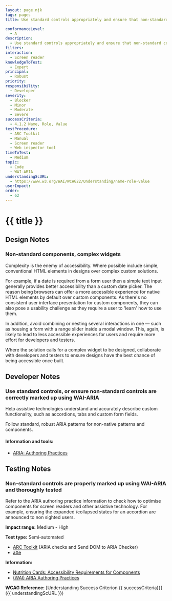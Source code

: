 ```yaml
---
layout: page.njk
tags: pages
title: Use standard controls appropriately and ensure that non-standard controls are properly marked up using WAI-ARIA and thoroughly tested

conformanceLevel:
  - A
description:
  - Use standard controls appropriately and ensure that non-standard controls are properly marked up using WAI-ARIA and thoroughly tested
filters:
interaction:
  - Screen reader
knowledgeToTest:
  - Expert
principal:
  - Robust
priority:
responsibility:
  - Developer
severity:
  - Blocker
  - Minor
  - Moderate
  - Severe
successCriteria:
  - 4.1.2 Name, Role, Value
testProcedure:
  - ARC Toolkit
  - Manual
  - Screen reader
  - Web inspector tool
timeToTest:
  - Medium
topic:
  - Code
  - WAI-ARIA
understandingScURL:
  - https://www.w3.org/WAI/WCAG22/Understanding/name-role-value
userImpact:
order:
  - 62
---
```


# {{ title }}

## Design Notes

### Non-standard components, complex widgets

Complexity is the enemy of accessibility. Where possible include simple, conventional HTML elements in designs over complex custom solutions.

For example, if a date is required from a form user then a simple text input generally provides better accessibility than a custom date picker. The reason being browsers can offer a more accessible experience for native HTML elements by default over custom components. As there's no consistent user interface presentation for custom components, they can also pose a usability challenge as they require a user to 'learn' how to use them.

In addition, avoid combining or nesting several interactions in one — such as housing a form with a range slider inside a modal window. This, again, is likely to lead to less accessible experiences for users and require more effort for developers and testers.

Where the solution calls for a complex widget to be designed, collaborate with developers and testers to ensure designs have the best chance of being accessible once built.

## Developer Notes

### Use standard controls, or ensure non-standard controls are correctly marked up using WAI-ARIA

Help assistive technologies understand and accurately describe custom functionality, such as accordions, tabs and custom form fields.

Follow standard, robust ARIA patterns for non-native patterns and components.

#### Information and tools:

- [ARIA: Authoring Practices](https://www.w3.org/TR/wai-aria-1.1/)

## Testing Notes

### Non-standard controls are properly marked up using WAI-ARIA and thoroughly tested

Refer to the ARIA authoring practice information to check how to optimise components for screen readers and other assistive technology. For example, ensuring the expanded /collapsed states for an accordion are announced to non sighted users.

**Impact range:** Medium - High

**Test type:** Semi-automated

- [ARC Toolkit](https://www.paciellogroup.com/toolkit/) (ARIA checks and Send DOM to ARIA Checker)
- [aXe](https://www.deque.com/axe/)

**Information:**

- [Nutrition Cards: Accessibility Requirements for Components](https://davatron5000.github.io/a11y-nutrition-cards/)
- [(WAI) ARIA Authoring Practices](https://www.w3.org/TR/wai-aria-practices-1.2/)

**WCAG Reference:** [Understanding Success Criterion {{ successCriteria}}]({{ understandingScURL }})
